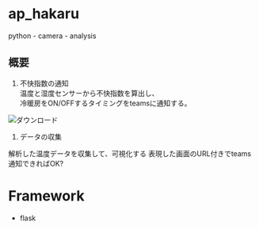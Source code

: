 # ap_hakaru
python - camera - analysis

## 概要

1. 不快指数の通知  
温度と湿度センサーから不快指数を算出し、  
冷暖房をON/OFFするタイミングをteamsに通知する。  

![ダウンロード](https://user-images.githubusercontent.com/26809782/115475096-dc8e7c00-a279-11eb-8ebb-c75a1e9115d4.png)

1. データの収集

解析した温度データを収集して、可視化する
表現した画面のURL付きでteams通知できればOK?

# Framework

- flask

